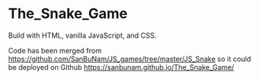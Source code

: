 # The_Snake_Game
Build with HTML, vanilla JavaScript, and CSS.

Code has been merged from https://github.com/SanBuNam/JS_games/tree/master/JS_Snake
so it could be deployed on Github https://sanbunam.github.io/The_Snake_Game/

